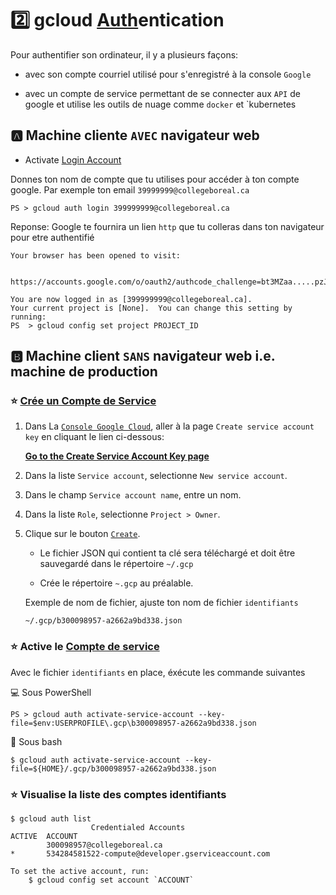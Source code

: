 # :two: gcloud [Auth](https://cloud.google.com/sdk/gcloud/reference/auth)entication

Pour authentifier son ordinateur, il y a plusieurs façons: 

* avec son compte courriel utilisé pour s'enregistré à la console `Google`

* avec un compte de service permettant de se connecter aux `API` de google et utilise les outils de nuage comme `docker` et `kubernetes

## :a: Machine cliente `AVEC` navigateur web

* Activate [Login Account](https://cloud.google.com/sdk/gcloud/reference/auth/login) 

Donnes ton nom de compte que tu utilises pour accéder à ton compte google. Par exemple ton email `39999999@collegeboreal.ca`

```
PS > gcloud auth login 399999999@collegeboreal.ca
```
Reponse: Google te fournira un lien `http` que tu colleras dans ton navigateur pour etre authentifié
```
Your browser has been opened to visit:

    https://accounts.google.com/o/oauth2/authcode_challenge=bt3MZaa.....pzJPPs&prompyunt&......com%2Fauth%2Faccounts.reauth

You are now logged in as [399999999@collegeboreal.ca].
Your current project is [None].  You can change this setting by running:
PS  > gcloud config set project PROJECT_ID
```

## :b: Machine client `SANS` navigateur web i.e. machine de production

### :star: [Crée un Compte de Service](https://cloud.google.com/docs/authentication/production#creating_a_service_account)


1. Dans La [`Console Google Cloud`](https://console.cloud.google.com), aller à la page `Create service account key` en cliquant le lien ci-dessous:
    
    [**Go to the Create Service Account Key page**](https://console.cloud.google.com/apis/credentials/serviceaccountkey)
    
1. Dans la liste `Service account`, selectionne `New service account`.

1. Dans le champ `Service account name`, entre un nom.

1. Dans la liste `Role`, selectionne `Project > Owner`.

1. Clique sur le bouton [`Create`](). 

    * Le fichier JSON qui contient ta clé sera téléchargé et doit être sauvegardé dans le répertoire `~/.gcp` 
    
    * Crée le répertoire `~.gcp` au préalable.

    Exemple de nom de fichier, ajuste ton nom de fichier `identifiants`

    ```
    ~/.gcp/b300098957-a2662a9bd338.json
    ```
    

### :star: Active le [Compte de service](https://cloud.google.com/sdk/gcloud/reference/auth/activate-service-account) 

Avec le fichier `identifiants` en place, éxécute les commande suivantes 

:computer: Sous PowerShell 

```
PS > gcloud auth activate-service-account --key-file=$env:USERPROFILE\.gcp\b300098957-a2662a9bd338.json
```

:apple: Sous bash

```
$ gcloud auth activate-service-account --key-file=${HOME}/.gcp/b300098957-a2662a9bd338.json
```

### :star: Visualise la liste des comptes identifiants

```
$ gcloud auth list
                  Credentialed Accounts
ACTIVE  ACCOUNT
        300098957@collegeboreal.ca
*       534284581522-compute@developer.gserviceaccount.com

To set the active account, run:
    $ gcloud config set account `ACCOUNT`
```


